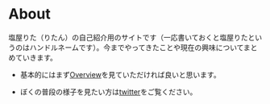 # About

塩屋りた（りたん）の自己紹介用のサイトです（一応書いておくと塩屋りたというのはハンドルネームです）。今までやってきたことや現在の興味についてまとめていきます。

* 基本的にはまず[Overview](/overview.html)を見ていただければ良いと思います。

* ぼくの普段の様子を見たい方は[twitter](https://twitter.com/rita_rita_ritan)をご覧ください。
